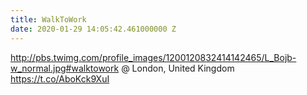 ```yaml
---
title: WalkToWork
date: 2020-01-29 14:05:42.461000000 Z
---
```


 http://pbs.twimg.com/profile_images/1200120832414142465/L_Bojb-w_normal.jpg#walktowork @ London, United Kingdom https://t.co/AboKck9XuI